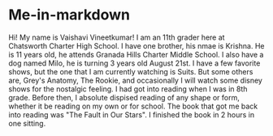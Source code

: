 # Me-in-markdown

Hi! My name is Vaishavi Vineetkumar! I am an 11th grader here at Chatsworth Charter High School. I have one brother, his nmae is Krishna. He is 11 years old, he attends Granada Hills Charter Middle School. I also have a dog named Milo, he is turning 3 years old August 21st. I have a few favorite shows, but the one that I am currently watching is Suits. But some others are, Grey's Anatomy, The Rookie, and occasionally I will watch some disney shows for the nostalgic feeling. I had got into reading when I was in 8th grade. Before then, I absolute dispised reading of any shape or form, whether it be reading on my own or for school. The book that got me back into reading was "The Fault in Our Stars". I finished the book in 2 hours in one sitting. 
